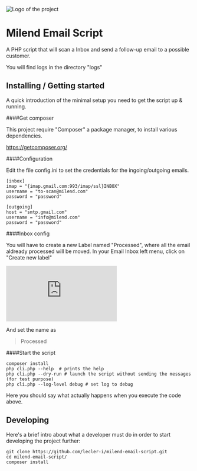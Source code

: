 ![Logo of the project](https://milend.com/wp-content/uploads/2016/06/milend-logo-transparent-new.png)

# Milend Email Script

A PHP script that will scan a Inbox and send a follow-up email to a possible customer.

You will find logs in the directory "logs"

## Installing / Getting started

A quick introduction of the minimal setup you need to get the script up &
running.

####Get composer

This project require "Composer" a package manager, to install various dependencies.

https://getcomposer.org/

####Configuration

Edit the file config.ini to set the credentials for the ingoing/outgoing emails.

```config
[inbox]
imap = "{imap.gmail.com:993/imap/ssl}INBOX"
username = "to-scan@milend.com"
password = "password"

[outgoing]
host = "smtp.gmail.com"
username = "info@milend.com"
password = "password"
```

####Inbox config

You will have to create a new Label named "Processed", where all the email aldready processed will be moved.
In your Email Inbox left menu, click on "Create new label"

![Gmail Label](http://c.thomas.sh/index.php/apps/files_sharing/ajax/publicpreview.php?x=1896&y=508&a=true&file=ocss_2017-02-28_18.44.48.png&t=2XKG4rxHuRNpWv8&scalingup=0)

And set the name as

>Processed

####Start the script

```shell
composer install
php cli.php --help  # prints the help
php cli.php --dry-run # launch the script without sending the messages (for test purpose)
php cli.php --log-level debug # set log to debug
```

Here you should say what actually happens when you execute the code above.

## Developing

Here's a brief intro about what a developer must do in order to start developing
the project further:

```shell
git clone https://github.com/lecler-i/milend-email-script.git
cd milend-email-script/
composer install
```

